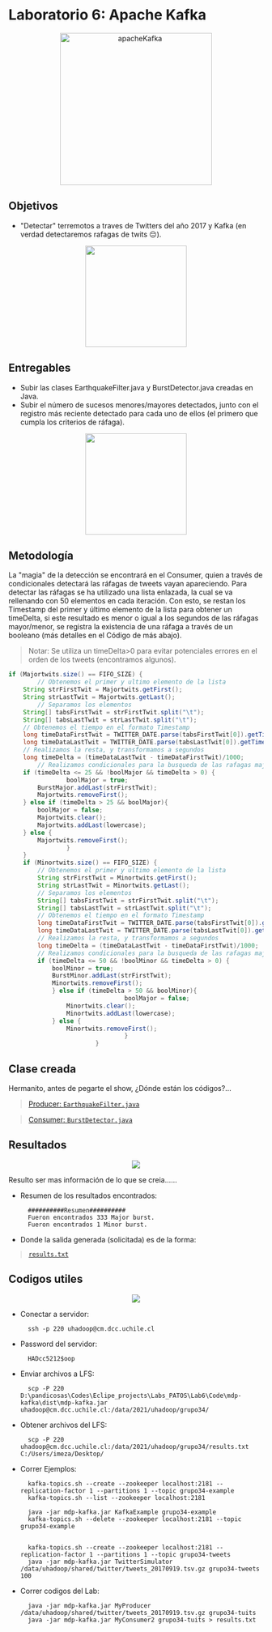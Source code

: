 # Laboratorio 6: Apache Kafka

<p align="center">
<img src="https://rajvansia.com/images/KafkaVitals.gif" alt="apacheKafka" height="300">
</p>

## Objetivos

- "Detectar" terremotos a traves de Twitters del año 2017 y Kafka (en verdad detectaremos rafagas de twits 😔).

<p align="center">
  <img height=200 src="https://media1.tenor.com/images/a40f47a6377a1b6e633c3a4c5965bf5e/tenor.gif?itemid=7423490">
</p>

## Entregables

- Subir las clases EarthquakeFilter.java y BurstDetector.java creadas en Java.
- Subir el número de sucesos menores/mayores detectados, junto con el registro más reciente detectado para cada uno de ellos (el primero que cumpla los criterios de ráfaga).

<p align="center">
  <img height=200 src="https://images.squarespace-cdn.com/content/v1/5bff4a2a75f9eec627d36396/1594578696859-X60SYJGSG86XHAVBT4I9/ke17ZwdGBToddI8pDm48kNKU_v8gJAcxDrmB-soKvj1Zw-zPPgdn4jUwVcJE1ZvWEtT5uBSRWt4vQZAgTJucoTqqXjS3CfNDSuuf31e0tVHCnm8a75afeGmEHZWkl5PmyTMMaUTKBnPyCeVGtabJSWQ6l2WM7tn7mqHTODzkmeM/tenor-2.gif">
</p>


## Metodología

La "magia" de la detección se encontrará en el Consumer, quien a través de condicionales detectará las ráfagas de tweets vayan apareciendo. Para detectar las ráfagas se ha utilizado una lista enlazada, la cual se va rellenando con 50 elementos en cada iteración. Con esto, se restan los Timestamp del primer y último elemento de la lista para obtener un timeDelta, si este resultado es menor o igual a los segundos de las ráfagas mayor/menor, se registra la existencia de una ráfaga a través de un booleano (más detalles en el Código de más abajo).

>Notar: Se utiliza un timeDelta>0 para evitar potenciales errores en el orden de los tweets (encontramos algunos).

```Java
if (Majortwits.size() == FIFO_SIZE) {
        // Obtenemos el primer y ultimo elemento de la lista
	String strFirstTwit = Majortwits.getFirst();
	String strLastTwit = Majortwits.getLast();
        // Separamos los elementos
	String[] tabsFirstTwit = strFirstTwit.split("\t");
	String[] tabsLastTwit = strLastTwit.split("\t");
	// Obtenemos el tiempo en el formato Timestamp
	long timeDataFirstTwit = TWITTER_DATE.parse(tabsFirstTwit[0]).getTime();
	long timeDataLastTwit = TWITTER_DATE.parse(tabsLastTwit[0]).getTime();
	// Realizamos la resta, y transformamos a segundos
	long timeDelta = (timeDataLastTwit - timeDataFirstTwit)/1000;
        // Realizamos condicionales para la busqueda de las rafagas major/minor
	if (timeDelta <= 25 && !boolMajor && timeDelta > 0) {
                boolMajor = true;
		BurstMajor.addLast(strFirstTwit);
		Majortwits.removeFirst();
	} else if (timeDelta > 25 && boolMajor){
		boolMajor = false;
		Majortwits.clear();
		Majortwits.addLast(lowercase);
	} else {
		Majortwits.removeFirst();
                }
	}
	if (Minortwits.size() == FIFO_SIZE) {
		// Obtenemos el primer y ultimo elemento de la lista
		String strFirstTwit = Minortwits.getFirst();
		String strLastTwit = Minortwits.getLast();
		// Separamos los elementos
		String[] tabsFirstTwit = strFirstTwit.split("\t");
		String[] tabsLastTwit = strLastTwit.split("\t");
		// Obtenemos el tiempo en el formato Timestamp
		long timeDataFirstTwit = TWITTER_DATE.parse(tabsFirstTwit[0]).getTime();
		long timeDataLastTwit = TWITTER_DATE.parse(tabsLastTwit[0]).getTime();
		// Realizamos la resta, y transformamos a segundos
		long timeDelta = (timeDataLastTwit - timeDataFirstTwit)/1000;
		// Realizamos condicionales para la busqueda de las rafagas major/minor
		if (timeDelta <= 50 && !boolMinor && timeDelta > 0) {
			boolMinor = true;
			BurstMinor.addLast(strFirstTwit);
			Minortwits.removeFirst();
			} else if (timeDelta > 50 && boolMinor){
                                boolMajor = false;
				Minortwits.clear();
				Minortwits.addLast(lowercase);
			} else {
				Minortwits.removeFirst();
                                }
                        }
```
## Clase creada

Hermanito, antes de pegarte el show, ¿Dónde están los códigos?...


> [Producer: `EarthquakeFilter.java`](https://github.com/Mezosky/Labs_PATOS/blob/main/Lab6/Code/mdp-kafka/src/org/mdp/kafka/cli/MyProducer.java)

> [Consumer: `BurstDetector.java`](https://github.com/Mezosky/Labs_PATOS/blob/main/Lab6/Code/mdp-kafka/src/org/mdp/kafka/cli/MyConsumer.java)

## Resultados

<p align="center">
  <img src="https://engineering.giphy.com/wp-content/uploads/2018/01/fiking.gif">
</p>

Resulto ser mas información de lo que se creia......

- Resumen de los resultados encontrados:

        ##########Resumen########## 
        Fueron encontrados 333 Major burst. 
        Fueron encontrados 1 Minor burst. 

- Donde la salida generada (solicitada) es de la forma:

> [`results.txt`](https://raw.githubusercontent.com/Mezosky/Labs_PATOS/main/Lab6/Results/results.txt)

## Codigos utiles

<p align="center">
  <img src="https://www.therpf.com/forums/attachments/717068">
</p>

- Conectar a servidor:
        
        ssh -p 220 uhadoop@cm.dcc.uchile.cl

- Password del servidor: 

        HADcc5212$oop

- Enviar archivos a LFS: 

        scp -P 220 D:\pandicosas\Codes\Eclipe_projects\Labs_PATOS\Lab6\Code\mdp-kafka\dist\mdp-kafka.jar uhadoop@cm.dcc.uchile.cl:/data/2021/uhadoop/grupo34/

- Obtener archivos del LFS: 

        scp -P 220 uhadoop@cm.dcc.uchile.cl:/data/2021/uhadoop/grupo34/results.txt C:/Users/imeza/Desktop/

- Correr Ejemplos:

        kafka-topics.sh --create --zookeeper localhost:2181 --replication-factor 1 --partitions 1 --topic grupo34-example
        kafka-topics.sh --list --zookeeper localhost:2181

        java -jar mdp-kafka.jar KafkaExample grupo34-example
        kafka-topics.sh --delete --zookeeper localhost:2181 --topic grupo34-example


        kafka-topics.sh --create --zookeeper localhost:2181 --replication-factor 1 --partitions 1 --topic grupo34-tweets
        java -jar mdp-kafka.jar TwitterSimulator /data/uhadoop/shared/twitter/tweets_20170919.tsv.gz grupo34-tweets 100

- Correr codigos del Lab:

        java -jar mdp-kafka.jar MyProducer /data/uhadoop/shared/twitter/tweets_20170919.tsv.gz grupo34-tuits
        java -jar mdp-kafka.jar MyConsumer2 grupo34-tuits > results.txt



        